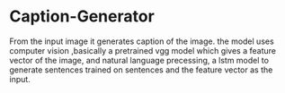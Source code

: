 # Caption-Generator
From the input image it generates caption of the image. the model uses computer vision ,basically a pretrained vgg model  which gives a feature vector of the image, and natural language precessing, a lstm model to generate sentences trained on sentences and the feature vector as the input.
